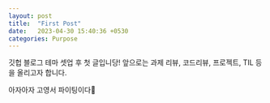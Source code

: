 ```yaml
---
layout: post
title:  "First Post"
date:   2023-04-30 15:40:36 +0530
categories: Purpose
---
```

깃헙 블로그 테마 셋업 후 첫 글입니당!
앞으로는 과제 리뷰, 코드리뷰, 프로젝트, TIL 등을 올리고자 합니다.

아자아자 고영서 파이팅이다👊